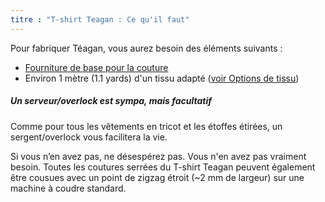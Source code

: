 ```yaml
---
titre : "T-shirt Teagan : Ce qu'il faut"
---
```


Pour fabriquer Téagan, vous aurez besoin des éléments suivants :

- [Fourniture de base pour la couture](/docs/sewing/basic-sewing-supplies)
- Environ 1 mètre (1.1 yards) d'un tissu adapté ([voir Options de tissu](/docs/patterns/teagan/fabric))

<Note>

##### Un serveur/overlock est sympa, mais facultatif

<p>Comme pour tous les vêtements en tricot et les étoffes étirées, un sergent/overlock vous facilitera la vie.</p>
<p>Si vous n’en avez pas, ne désespérez pas. Vous n'en avez pas vraiment besoin. Toutes les coutures serrées du T-shirt Teagan peuvent également être cousues avec un point de zigzag étroit (~2 mm de largeur) sur une machine à coudre standard.</p>

</Note>
